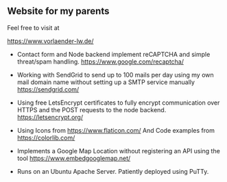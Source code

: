 ## Website for my parents

Feel free to visit at

https://www.vorlaender-lw.de/


- Contact form and Node backend implement reCAPTCHA and simple threat/spam handling. https://www.google.com/recaptcha/

- Working with SendGrid to send up to 100 mails per day using my own mail domain name without setting up a SMTP service manually
https://sendgrid.com/

- Using free LetsEncrypt certificates to fully encrypt communication over HTTPS and the POST requests to the node backend. 
https://letsencrypt.org/

- Using Icons from https://www.flaticon.com/ And Code examples from https://colorlib.com/

- Implements a Google Map Location without registering an API using the tool https://www.embedgooglemap.net/

- Runs on an Ubuntu Apache Server. Patiently deployed using PuTTy.
